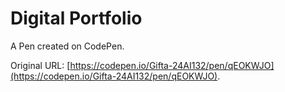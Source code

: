 # Digital Portfolio 

A Pen created on CodePen.

Original URL: [https://codepen.io/Gifta-24AI132/pen/qEOKWJO](https://codepen.io/Gifta-24AI132/pen/qEOKWJO).

